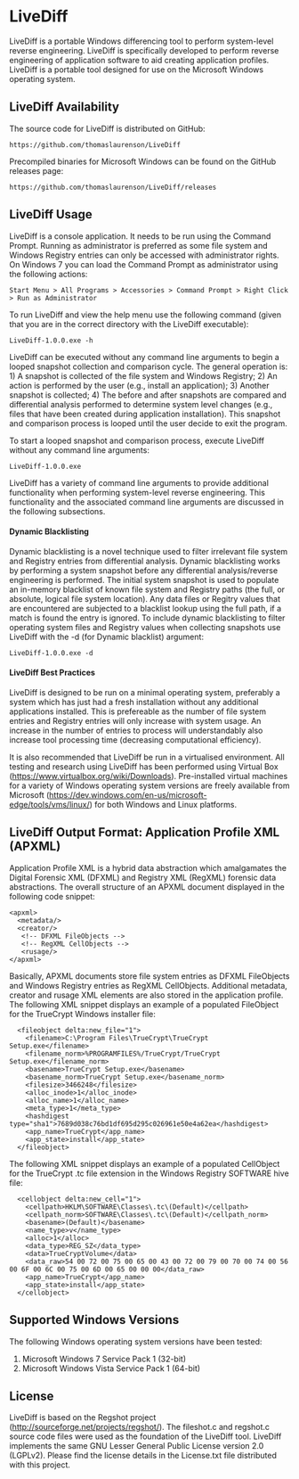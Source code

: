 # LiveDiff
LiveDiff is a portable Windows differencing tool to perform system-level reverse engineering. LiveDiff is specifically developed to perform reverse engineering of application software to aid creating application profiles. LiveDiff is a portable tool designed for use on the Microsoft Windows operating system. 

## LiveDiff Availability

The source code for LiveDiff is distributed on GitHub: 

`https://github.com/thomaslaurenson/LiveDiff`

Precompiled binaries for Microsoft Windows can be found on the GitHub releases page:

`https://github.com/thomaslaurenson/LiveDiff/releases`

## LiveDiff Usage

LiveDiff is a console application. It needs to be run using the Command Prompt. Running as administrator is preferred as some file system and Windows Registry entries can only be accessed with administrator rights. On Windows 7 you can load the Command Prompt as administrator using the following actions:

`Start Menu > All Programs > Accessories > Command Prompt > Right Click > Run as Administrator`

To run LiveDiff and view the help menu use the following command (given that you are in the correct directory with the LiveDiff executable):

`LiveDiff-1.0.0.exe -h`

LiveDiff can be executed without any command line arguments to begin a looped snapshot collection and comparison cycle. The general operation is: 1) A snapshot is collected of the file system and Windows Registry; 2) An action is performed by the user (e.g., install an application); 3) Another snapshot is collected; 4) The before and after snapshots are compared and differential analysis performed to determine system level changes (e.g., files that have been created during application installation). This snapshot and comparison process is looped until the user decide to exit the program.

To start a looped snapshot and comparison process, execute LiveDiff without any command line arguments:

`LiveDiff-1.0.0.exe`

LiveDiff has a variety of command line arguments to provide additional functionality when performing system-level reverse engineering. This functionality and the associated command line arguments are discussed in the following subsections.

#### Dynamic Blacklisting

Dynamic blacklisting is a novel technique used to filter irrelevant file system and Registry entries from differential analysis. Dynamic blacklisting works by performing a system snapshot before any differential analysis/reverse engineering is performed. The initial system snapshot is used to populate an in-memory blacklist of known file system and Registry paths (the full, or absolute, logical file system location). Any data files or Regitry values that are encountered are subjected to a blacklist lookup using the full path, if a match is found the entry is ignored. To include dynamic blacklisting to filter operating system files and Registry values when collecting snapshots use LiveDiff with the -d (for Dynamic blacklist) argument:

`LiveDiff-1.0.0.exe -d`

#### LiveDiff Best Practices

LiveDiff is designed to be run on a minimal operating system, preferably a system which has just had a fresh installation without any additional applications installed. This is prefereable as the number of file system entries and Registry entries will only increase with system usage. An increase in the number of entries to process will understandably also increase tool processing time (decreasing computational efficiency).

It is also recommended that LiveDiff be run in a virtualised environment. All testing and research using LiveDiff has been performed using Virtual Box (https://www.virtualbox.org/wiki/Downloads). Pre-installed virtual machines for a variety of Windows operating system versions are freely available from Microsoft (https://dev.windows.com/en-us/microsoft-edge/tools/vms/linux/) for both Windows and Linux platforms.

## LiveDiff Output Format: Application Profile XML (APXML)

Application Profile XML is a hybrid data abstraction which amalgamates the Digital Forensic XML (DFXML) and Registry XML (RegXML) forensic data abstractions. The overall structure of an APXML document displayed in the following code snippet:

```
<apxml>
  <metadata/>
  <creator/>
   <!-- DFXML FileObjects -->
   <!-- RegXML CellObjects -->
   <rusage/>
</apxml>
```

Basically, APXML documents store file system entries as DFXML FileObjects and Windows Registry entries as RegXML CellObjects. Additional metadata, creator and rusage XML elements are also stored in the application profile. The following XML snippet displays an example of a populated FileObject for the TrueCrypt Windows installer file:

```
  <fileobject delta:new_file="1">
    <filename>C:\Program Files\TrueCrypt\TrueCrypt Setup.exe</filename>
    <filename_norm>%PROGRAMFILES%/TrueCrypt/TrueCrypt Setup.exe</filename_norm>
    <basename>TrueCrypt Setup.exe</basename>
    <basename_norm>TrueCrypt Setup.exe</basename_norm>
    <filesize>3466248</filesize>
    <alloc_inode>1</alloc_inode>
    <alloc_name>1</alloc_name>
    <meta_type>1</meta_type>
    <hashdigest type="sha1">7689d038c76bd1df695d295c026961e50e4a62ea</hashdigest>
    <app_name>TrueCrypt</app_name>
    <app_state>install</app_state>
  </fileobject>
```

The following XML snippet displays an example of a populated CellObject for the TrueCrypt .tc file extension in the Windows Registry SOFTWARE hive file:

```
  <cellobject delta:new_cell="1">
    <cellpath>HKLM\SOFTWARE\Classes\.tc\(Default)</cellpath>
    <cellpath_norm>SOFTWARE\Classes\.tc\(Default)</cellpath_norm>
    <basename>(Default)</basename>
    <name_type>v</name_type>
    <alloc>1</alloc>
    <data_type>REG_SZ</data_type>
    <data>TrueCryptVolume</data>
    <data_raw>54 00 72 00 75 00 65 00 43 00 72 00 79 00 70 00 74 00 56 00 6F 00 6C 00 75 00 6D 00 65 00 00 00</data_raw>
    <app_name>TrueCrypt</app_name>
    <app_state>install</app_state>
  </cellobject>
```

## Supported Windows Versions

The following Windows operating system versions have been tested:

1. Microsoft Windows 7 Service Pack 1 (32-bit)
2. Microsoft Windows Vista Service Pack 1 (64-bit)

## License

LiveDiff is based on the Regshot project (http://sourceforge.net/projects/regshot/). The fileshot.c and regshot.c source code files were used as the foundation of the LiveDiff tool. LiveDiff implements the same GNU Lesser General Public License version 2.0 (LGPLv2). Please find the license details in the License.txt file distributed with this project.
